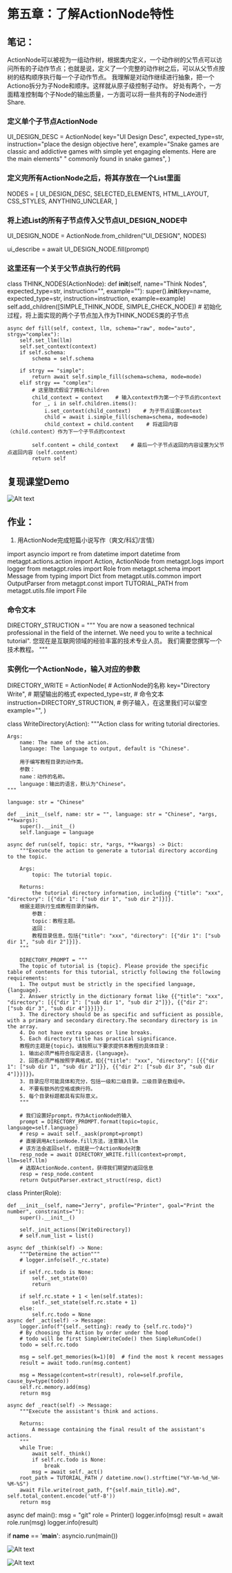 # 第五章：了解ActionNode特性

## 笔记：

ActionNode可以被视为一组动作树，根据类内定义，一个动作树的父节点可以访问所有的子动作节点；也就是说，定义了一个完整的动作树之后，可以从父节点按树的结构顺序执行每一个子动作节点。
我理解是对动作继续进行抽象，把一个Actiono拆分为子Node和顺序。这样就从原子级控制子动作。
好处有两个，一方面精准控制每个子Node的输出质量，一方面可以将一些共有的子Node进行Share.

### 定义单个子节点ActionNode
UI_DESIGN_DESC = ActionNode(
    key="UI Design Desc",
    expected_type=str,
    instruction="place the design objective here",
    example="Snake games are classic and addictive games with simple yet engaging elements. Here are the main elements"
    " commonly found in snake games",
)

### 定义完所有ActionNode之后，将其存放在一个List里面
NODES = [
    UI_DESIGN_DESC,
    SELECTED_ELEMENTS,
    HTML_LAYOUT,
    CSS_STYLES,
    ANYTHING_UNCLEAR,
]

### 将上述List的所有子节点传入父节点UI_DESIGN_NODE中
UI_DESIGN_NODE = ActionNode.from_children("UI_DESIGN", NODES)

ui_describe = await UI_DESIGN_NODE.fill(prompt)

### 这里还有一个关于父节点执行的代码

class THINK_NODES(ActionNode):
    def __init__(self, name="Think Nodes", expected_type=str, instruction="", example=""):
        super().__init__(key=name, expected_type=str, instruction=instruction, example=example)
        self.add_children([SIMPLE_THINK_NODE, SIMPLE_CHECK_NODE])    # 初始化过程，将上面实现的两个子节点加入作为THINK_NODES类的子节点

    async def fill(self, context, llm, schema="raw", mode="auto", strgy="complex"):
        self.set_llm(llm)
        self.set_context(context)
        if self.schema:
            schema = self.schema

        if strgy == "simple":
            return await self.simple_fill(schema=schema, mode=mode)
        elif strgy == "complex":
            # 这里隐式假设了拥有children
            child_context = context    # 输入context作为第一个子节点的context
            for _, i in self.children.items():
                i.set_context(child_context)    # 为子节点设置context
                child = await i.simple_fill(schema=schema, mode=mode)
                child_context = child.content    # 将返回内容（child.content）作为下一个子节点的context

            self.content = child_context    # 最后一个子节点返回的内容设置为父节点返回内容（self.content）
            return self
          

## 复现课堂Demo



![Alt text](image-8.png)


## 作业：
1. 用ActionNode完成短篇小说写作（爽文/科幻/言情）


import asyncio
import re
from datetime import datetime
from metagpt.actions.action import Action, ActionNode
from metagpt.logs import logger
from metagpt.roles import Role
from metagpt.schema import Message
from typing import Dict
from metagpt.utils.common import OutputParser
from metagpt.const import TUTORIAL_PATH
from metagpt.utils.file import File

### 命令文本
DIRECTORY_STRUCTION = """
    You are now a seasoned technical professional in the field of the internet. 
    We need you to write a technical tutorial".
    您现在是互联网领域的经验丰富的技术专业人员。
    我们需要您撰写一个技术教程。
    """

### 实例化一个ActionNode，输入对应的参数
DIRECTORY_WRITE = ActionNode(
    # ActionNode的名称
    key="Directory Write",
    # 期望输出的格式
    expected_type=str,
    # 命令文本
    instruction=DIRECTORY_STRUCTION,
    # 例子输入，在这里我们可以留空
    example="",
 )


class WriteDirectory(Action):
    """Action class for writing tutorial directories.

    Args:
        name: The name of the action.
        language: The language to output, default is "Chinese".

        用于编写教程目录的动作类。
        参数：
        name：动作的名称。
        language：输出的语言，默认为"Chinese"。
    """

    language: str = "Chinese"

    def __init__(self, name: str = "", language: str = "Chinese", *args, **kwargs):
        super().__init__()
        self.language = language

    async def run(self, topic: str, *args, **kwargs) -> Dict:
        """Execute the action to generate a tutorial directory according to the topic.

        Args:
            topic: The tutorial topic.

        Returns:
            the tutorial directory information, including {"title": "xxx", "directory": [{"dir 1": ["sub dir 1", "sub dir 2"]}]}.
        根据主题执行生成教程目录的操作。
            参数：
            topic：教程主题。
            返回：
            教程目录信息，包括{"title": "xxx", "directory": [{"dir 1": ["sub dir 1", "sub dir 2"]}]}.
        """

        DIRECTORY_PROMPT = """
        The topic of tutorial is {topic}. Please provide the specific table of contents for this tutorial, strictly following the following requirements:
        1. The output must be strictly in the specified language, {language}.
        2. Answer strictly in the dictionary format like {{"title": "xxx", "directory": [{{"dir 1": ["sub dir 1", "sub dir 2"]}}, {{"dir 2": ["sub dir 3", "sub dir 4"]}}]}}.
        3. The directory should be as specific and sufficient as possible, with a primary and secondary directory.The secondary directory is in the array.
        4. Do not have extra spaces or line breaks.
        5. Each directory title has practical significance.
        教程的主题是{topic}。请按照以下要求提供本教程的具体目录：
        1. 输出必须严格符合指定语言，{language}。
        2. 回答必须严格按照字典格式，如{{"title": "xxx", "directory": [{{"dir 1": ["sub dir 1", "sub dir 2"]}}, {{"dir 2": ["sub dir 3", "sub dir 4"]}}]}}。
        3. 目录应尽可能具体和充分，包括一级和二级目录。二级目录在数组中。
        4. 不要有额外的空格或换行符。
        5. 每个目录标题都具有实际意义。
        """

        # 我们设置好prompt，作为ActionNode的输入
        prompt = DIRECTORY_PROMPT.format(topic=topic, language=self.language)
        # resp = await self._aask(prompt=prompt)
        # 直接调用ActionNode.fill方法，注意输入llm
        # 该方法会返回self，也就是一个ActionNode对象
        resp_node = await DIRECTORY_WRITE.fill(context=prompt, llm=self.llm)
        # 选取ActionNode.content，获得我们期望的返回信息
        resp = resp_node.content
        return OutputParser.extract_struct(resp, dict)

class Printer(Role):

    def __init__(self, name="Jerry", profile="Printer", goal="Print the number", constraints=""):
        super().__init__()

        self._init_actions([WriteDirectory])
        # self.num_list = list()

    async def _think(self) -> None:
        """Determine the action"""
        # logger.info(self._rc.state)

        if self.rc.todo is None:
            self._set_state(0)
            return

        if self.rc.state + 1 < len(self.states):
            self._set_state(self.rc.state + 1)
        else:
            self.rc.todo = None
    async def _act(self) -> Message:
        logger.info(f"{self._setting}: ready to {self.rc.todo}")
        # By choosing the Action by order under the hood
        # todo will be first SimpleWriteCode() then SimpleRunCode()
        todo = self.rc.todo

        msg = self.get_memories(k=1)[0]  # find the most k recent messages
        result = await todo.run(msg.content)

        msg = Message(content=str(result), role=self.profile, cause_by=type(todo))
        self.rc.memory.add(msg)
        return msg
    
    async def _react(self) -> Message:
        """Execute the assistant's think and actions.

        Returns:
            A message containing the final result of the assistant's actions.
        """
        while True:
            await self._think()
            if self.rc.todo is None:
                break
            msg = await self._act()
        root_path = TUTORIAL_PATH / datetime.now().strftime("%Y-%m-%d_%H-%M-%S")
        await File.write(root_path, f"{self.main_title}.md", self.total_content.encode('utf-8'))
        return msg

async def main():
    msg = "git"
    role = Printer()
    logger.info(msg)
    result = await role.run(msg)
    logger.info(result)


if __name__ == '__main__':
    asyncio.run(main())


![Alt text](image-9.png)

![Alt text](image-10.png)

